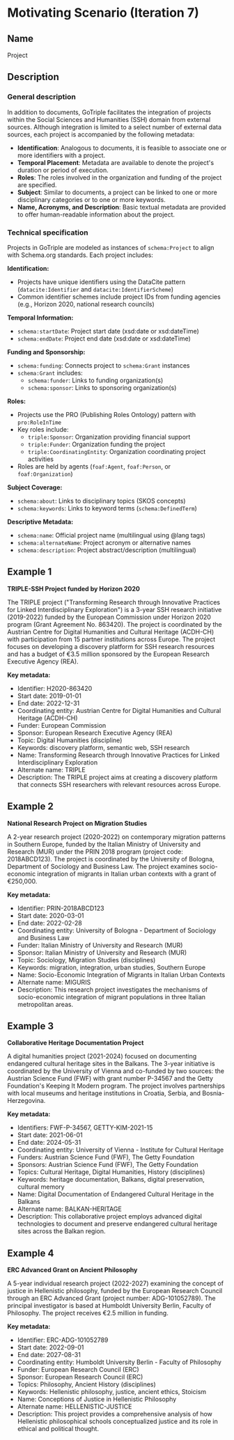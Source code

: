 # Motivating Scenario (Iteration 7)

## Name
Project

## Description

### General description
In addition to documents, GoTriple facilitates the integration of projects within the Social Sciences and Humanities (SSH) domain from external sources. Although integration is limited to a select number of external data sources, each project is accompanied by the following metadata:
- **Identification**: Analogous to documents, it is feasible to associate one or more identifiers with a project.
- **Temporal Placement**: Metadata are available to denote the project's duration or period of execution.
- **Roles**: The roles involved in the organization and funding of the project are specified.
- **Subject**: Similar to documents, a project can be linked to one or more disciplinary categories or to one or more keywords.
- **Name, Acronyms, and Description**: Basic textual metadata are provided to offer human-readable information about the project.

### Technical specification

Projects in GoTriple are modeled as instances of `schema:Project` to align with Schema.org standards. Each project includes:

**Identification:**
- Projects have unique identifiers using the DataCite pattern (`datacite:Identifier` and `datacite:IdentifierScheme`)
- Common identifier schemes include project IDs from funding agencies (e.g., Horizon 2020, national research councils)

**Temporal Information:**
- `schema:startDate`: Project start date (xsd:date or xsd:dateTime)
- `schema:endDate`: Project end date (xsd:date or xsd:dateTime)

**Funding and Sponsorship:**
- `schema:funding`: Connects project to `schema:Grant` instances
- `schema:Grant` includes:
  - `schema:funder`: Links to funding organization(s)
  - `schema:sponsor`: Links to sponsoring organization(s)

**Roles:**
- Projects use the PRO (Publishing Roles Ontology) pattern with `pro:RoleInTime`
- Key roles include:
  - `triple:Sponsor`: Organization providing financial support
  - `triple:Funder`: Organization funding the project
  - `triple:CoordinatingEntity`: Organization coordinating project activities
- Roles are held by agents (`foaf:Agent`, `foaf:Person`, or `foaf:Organization`)

**Subject Coverage:**
- `schema:about`: Links to disciplinary topics (SKOS concepts)
- `schema:keywords`: Links to keyword terms (`schema:DefinedTerm`)

**Descriptive Metadata:**
- `schema:name`: Official project name (multilingual using @lang tags)
- `schema:alternateName`: Project acronym or alternative names
- `schema:description`: Project abstract/description (multilingual)

## Example 1

**TRIPLE-SSH Project funded by Horizon 2020**

The TRIPLE project ("Transforming Research through Innovative Practices for Linked Interdisciplinary Exploration") is a 3-year SSH research initiative (2019-2022) funded by the European Commission under Horizon 2020 program (Grant Agreement No. 863420). The project is coordinated by the Austrian Centre for Digital Humanities and Cultural Heritage (ACDH-CH) with participation from 15 partner institutions across Europe. The project focuses on developing a discovery platform for SSH research resources and has a budget of €3.5 million sponsored by the European Research Executive Agency (REA).

**Key metadata:**
- Identifier: H2020-863420
- Start date: 2019-01-01
- End date: 2022-12-31
- Coordinating entity: Austrian Centre for Digital Humanities and Cultural Heritage (ACDH-CH)
- Funder: European Commission
- Sponsor: European Research Executive Agency (REA)
- Topic: Digital Humanities (discipline)
- Keywords: discovery platform, semantic web, SSH research
- Name: Transforming Research through Innovative Practices for Linked Interdisciplinary Exploration
- Alternate name: TRIPLE
- Description: The TRIPLE project aims at creating a discovery platform that connects SSH researchers with relevant resources across Europe.

## Example 2

**National Research Project on Migration Studies**

A 2-year research project (2020-2022) on contemporary migration patterns in Southern Europe, funded by the Italian Ministry of University and Research (MUR) under the PRIN 2018 program (project code: 2018ABCD123). The project is coordinated by the University of Bologna, Department of Sociology and Business Law. The project examines socio-economic integration of migrants in Italian urban contexts with a grant of €250,000.

**Key metadata:**
- Identifier: PRIN-2018ABCD123
- Start date: 2020-03-01
- End date: 2022-02-28
- Coordinating entity: University of Bologna - Department of Sociology and Business Law
- Funder: Italian Ministry of University and Research (MUR)
- Sponsor: Italian Ministry of University and Research (MUR)
- Topic: Sociology, Migration Studies (disciplines)
- Keywords: migration, integration, urban studies, Southern Europe
- Name: Socio-Economic Integration of Migrants in Italian Urban Contexts
- Alternate name: MIGURIS
- Description: This research project investigates the mechanisms of socio-economic integration of migrant populations in three Italian metropolitan areas.

## Example 3

**Collaborative Heritage Documentation Project**

A digital humanities project (2021-2024) focused on documenting endangered cultural heritage sites in the Balkans. The 3-year initiative is coordinated by the University of Vienna and co-funded by two sources: the Austrian Science Fund (FWF) with grant number P-34567 and the Getty Foundation's Keeping It Modern program. The project involves partnerships with local museums and heritage institutions in Croatia, Serbia, and Bosnia-Herzegovina.

**Key metadata:**
- Identifiers: FWF-P-34567, GETTY-KIM-2021-15
- Start date: 2021-06-01
- End date: 2024-05-31
- Coordinating entity: University of Vienna - Institute for Cultural Heritage
- Funders: Austrian Science Fund (FWF), The Getty Foundation
- Sponsors: Austrian Science Fund (FWF), The Getty Foundation
- Topics: Cultural Heritage, Digital Humanities, History (disciplines)
- Keywords: heritage documentation, Balkans, digital preservation, cultural memory
- Name: Digital Documentation of Endangered Cultural Heritage in the Balkans
- Alternate name: BALKAN-HERITAGE
- Description: This collaborative project employs advanced digital technologies to document and preserve endangered cultural heritage sites across the Balkan region.

## Example 4

**ERC Advanced Grant on Ancient Philosophy**

A 5-year individual research project (2022-2027) examining the concept of justice in Hellenistic philosophy, funded by the European Research Council through an ERC Advanced Grant (project number: ADG-101052789). The principal investigator is based at Humboldt University Berlin, Faculty of Philosophy. The project receives €2.5 million in funding.

**Key metadata:**
- Identifier: ERC-ADG-101052789
- Start date: 2022-09-01
- End date: 2027-08-31
- Coordinating entity: Humboldt University Berlin - Faculty of Philosophy
- Funder: European Research Council (ERC)
- Sponsor: European Research Council (ERC)
- Topics: Philosophy, Ancient History (disciplines)
- Keywords: Hellenistic philosophy, justice, ancient ethics, Stoicism
- Name: Conceptions of Justice in Hellenistic Philosophy
- Alternate name: HELLENISTIC-JUSTICE
- Description: This project provides a comprehensive analysis of how Hellenistic philosophical schools conceptualized justice and its role in ethical and political thought.

